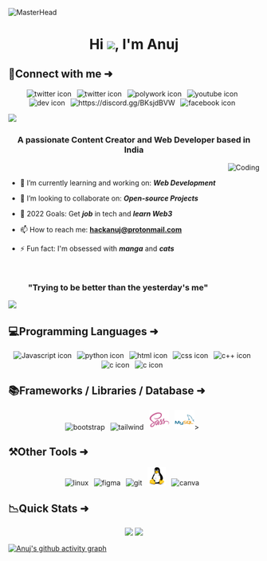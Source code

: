 ![MasterHead](https://qph.fs.quoracdn.net/main-qimg-fa7b4bdc3b2f73e749e5c2c646d4ae13)

<h1 align="center">Hi <img src="https://raw.githubusercontent.com/MartinHeinz/MartinHeinz/master/wave.gif" width="30px">, I'm Anuj</h1>
<!-- Social Media ICons -->

## **🔗Connect with me ➜**

<div align="center">
  <img align="center" src="https://img.icons8.com/stickers/100/000000/twitter.png" alt="twitter icon" height="40" width="40" />&ensp;
  <img align="center" src="https://img.icons8.com/stickers/100/000000/linkedin.png" alt="twitter icon" height="40" width="40" />&ensp;
  <img align="center" src="https://res.cloudinary.com/exom/image/upload/v1645256228/icons/polywork-removebg-preview_tttifn.png" alt ="polywork icon" height="35" width="33" />&ensp;
  <img align="center" src="https://img.icons8.com/stickers/100/000000/youtube-squared.png" alt="youtube icon" height="40" width="40" />&ensp;
  <img align="center" src="https://d2fltix0v2e0sb.cloudfront.net/dev-rainbow.png" alt="dev icon" height="32" width="32" />&ensp;
  <img align="center" src="https://raw.githubusercontent.com/rahuldkjain/github-profile-readme-generator/master/src/images/icons/Social/discord.svg" alt="https://discord.gg/BKsjdBVW" height="60" width="40" />&ensp;
  <img align="center" src="https://img.icons8.com/stickers/100/000000/facebook.png" alt="facebook icon" height="40" width="40" />&ensp;
</div>

![](https://i.imgur.com/waxVImv.png)

<h3 align="center">A passionate <strong>Content Creator</strong> and <strong>Web Developer</strong> based in India</h3>
<img align="right" alt="Coding" height="250" src="https://c.tenor.com/tHGomflMSuIAAAAd/cat-computer.gif">
<br />

- 🌱 I’m currently learning and working on: **_Web Development_**

- 👯 I’m looking to collaborate on: **_Open-source Projects_**

- 🥅 2022 Goals: Get **_job_** in tech and **_learn Web3_**

- 📫 How to reach me: **hackanuj@protonmail.com**

- ⚡ Fun fact: I'm obsessed with **_manga_** and **_cats_**

<br />
<h3 align="center"><strong>"Trying to be better than the yesterday's me"</strong></h3>

![](https://i.imgur.com/waxVImv.png)

## **💻Programming Languages ➜**

<div align="center">
  <img align="center" src="https://img.icons8.com/color/50/000000/javascript--v1.png" alt="Javascript icon" height="45" width="45" />&ensp;
  <img align="center" src="https://img.icons8.com/dusk/50/000000/python.png" alt="python icon" height="40" width="40" />&ensp;
  <img align="center" src="https://img.icons8.com/color/50/000000/html-5--v1.png" alt="html icon" height="43" width="42" />&ensp;
  <img align="center" src="https://img.icons8.com/color/50/000000/css3.png" alt="css icon" height="43" width="42" />&ensp;
  <img align="center" src="https://img.icons8.com/color/50/000000/c-plus-plus-logo.png" alt="c++ icon" height="42" width="42" />&ensp;
  <img align="center" src="https://img.icons8.com/color/50/000000/c-programming.png" alt="c icon" height="42" width="42" />&ensp;
  <img align="center" src="https://img.icons8.com/nolan/64/markdown.png" alt="c icon" height="53" width="45" />&ensp;
</div>

## **📚Frameworks / Libraries / Database ➜**

<div align="center">
  <img src="https://img.icons8.com/color/96/000000/bootstrap.png" alt="bootstrap" width="40" height="40"/>&ensp;
  <img src="https://www.vectorlogo.zone/logos/tailwindcss/tailwindcss-icon.svg" alt="tailwind" width="40" height="40"/>&ensp;
  <img src="https://raw.githubusercontent.com/devicons/devicon/master/icons/sass/sass-original.svg" alt="sass" width="40" height="40"/>&ensp;
  <img src="https://raw.githubusercontent.com/devicons/devicon/master/icons/mysql/mysql-original-wordmark.svg" alt="mysql" width="40" height="40"/>>&ensp;
</div>

## **⚒️Other Tools ➜**

<div align="center">
  <img src="https://img.icons8.com/nolan/96/visual-studio.png" alt="linux" width="40" height="40"/>&ensp;
  <img src="https://www.vectorlogo.zone/logos/figma/figma-icon.svg" alt="figma" width="38" height="38"/>&ensp;
  <img src="https://www.vectorlogo.zone/logos/git-scm/git-scm-icon.svg" alt="git" width="38" height="38"/>&ensp;
  <img src="https://raw.githubusercontent.com/devicons/devicon/master/icons/linux/linux-original.svg" alt="linux" width="37" height="37"/>&ensp;
  <img src="https://img.icons8.com/dusk/128/000000/canva-app.png" alt="canva" width="40" height="40"/>&ensp;
</div>

## **📉Quick Stats ➜**

<div align="center">
  <img width="48%" src="https://github-readme-stats.vercel.app/api?username=hacksanuj&show_icons=true&theme=jolly" />
  <img width="48%" src="https://github-readme-streak-stats.herokuapp.com?user=hacksanuj&theme=jolly&date_format=j%20M%5B%20Y%5D" />
</div>

[![Anuj's github activity graph](https://activity-graph.herokuapp.com/graph?username=hacksanuj&bg_color=ffcfe9&color=000000&line=f26ed5&point=fdf7f7&area=true&hide_border=true)](https://github.com/ashutosh00710/github-readme-activity-graph)
